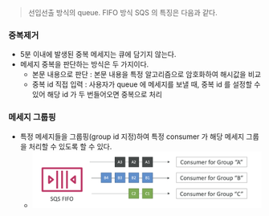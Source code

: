> 선입선출 방식의 queue. FIFO 방식 SQS 의 특징은 다음과 같다.

### 중복제거

- 5분 이내에 발생된 중복 메세지는 큐에 담기지 않는다.
- 메세지 중복을 판단하는 방식은 두 가지이다.
  - 본문 내용으로 판단 : 본문 내용을 특정 알고리즘으로 암호화하여 해시값을 비교
  - 중복 id 직접 입력 : 사용자가 queue 에 메세지를 보낼 때, 중복 id 를 설정할 수 있어 해당 id 가 두 번들어오면 중복으로 처리

### 메세지 그룹핑

- 특정 메세지들을 그룹핑(group id 지정)하여 특정 consumer 가 해당 메세지 그룹을 처리할 수 있도록 할 수 있다.
  - ![](images/sqs_fifo_grouping.png)